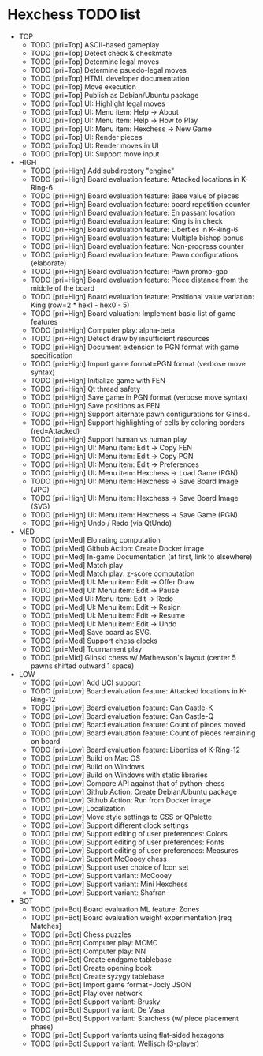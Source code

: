 # Hexchess TODO list

* TOP
  * TODO [pri=Top] ASCII-based gameplay
  * TODO [pri=Top] Detect check & checkmate
  * TODO [pri=Top] Determine legal moves
  * TODO [pri=Top] Determine psuedo-legal moves
  * TODO [pri=Top] HTML developer documentation
  * TODO [pri=Top] Move execution
  * TODO [pri=Top] Publish as Debian/Ubuntu package
  * TODO [pri=Top] UI: Highlight legal moves
  * TODO [pri=Top] UI: Menu item: Help -> About
  * TODO [pri=Top] UI: Menu item: Help -> How to Play
  * TODO [pri=Top] UI: Menu item: Hexchess -> New Game
  * TODO [pri=Top] UI: Render pieces
  * TODO [pri=Top] UI: Render moves in UI
  * TODO [pri=Top] UI: Support move input
* HIGH
  * TODO [pri=High] Add subdirectory "engine"
  * TODO [pri=High] Board evaluation feature: Attacked locations in K-Ring-6
  * TODO [pri=High] Board evaluation feature: Base value of pieces
  * TODO [pri=High] Board evaluation feature: board repetition counter
  * TODO [pri=High] Board evaluation feature: En passant location
  * TODO [pri=High] Board evaluation feature: King is in check
  * TODO [pri=High] Board evaluation feature: Liberties in K-Ring-6
  * TODO [pri=High] Board evaluation feature: Multiple bishop bonus
  * TODO [pri=High] Board evaluation feature: Non-progress counter
  * TODO [pri=High] Board evaluation feature: Pawn configurations (elaborate)
  * TODO [pri=High] Board evaluation feature: Pawn promo-gap
  * TODO [pri=High] Board evaluation feature: Piece distance from the middle of the board
  * TODO [pri=High] Board evaluation feature: Positional value variation: King (row=2 * hex1 - hex0 - 5)
  * TODO [pri=High] Board valuation: Implement basic list of game features
  * TODO [pri=High] Computer play: alpha-beta
  * TODO [pri=High] Detect draw by insufficient resources
  * TODO [pri=High] Document extension to PGN format with game specification
  * TODO [pri=High] Import game format=PGN format (verbose move syntax)
  * TODO [pri=High] Initialize game with FEN
  * TODO [pri=High] Qt thread safety
  * TODO [pri=High] Save game in PGN format (verbose move syntax)
  * TODO [pri=High] Save positions as FEN
  * TODO [pri=High] Support alternate pawn configurations for Glinski.
  * TODO [pri=High] Support highlighting of cells by coloring borders (red=Attacked)
  * TODO [pri=High] Support human vs human play
  * TODO [pri=High] UI: Menu item: Edit -> Copy FEN
  * TODO [pri=High] UI: Menu item: Edit -> Copy PGN
  * TODO [pri=High] UI: Menu item: Edit -> Preferences
  * TODO [pri=High] UI: Menu item: Hexchess -> Load Game (PGN)
  * TODO [pri=High] UI: Menu item: Hexchess -> Save Board Image (JPG)
  * TODO [pri=High] UI: Menu item: Hexchess -> Save Board Image (SVG)
  * TODO [pri=High] UI: Menu item: Hexchess -> Save Game (PGN)
  * TODO [pri=High] Undo / Redo (via QtUndo)
* MED
  * TODO [pri=Med] Elo rating computation
  * TODO [pri=Med] Github Action: Create Docker image
  * TODO [pri=Med] In-game Documentation (at first, link to elsewhere)
  * TODO [pri=Med] Match play
  * TODO [pri=Med] Match play: z-score computation
  * TODO [pri=Med] UI: Menu item: Edit -> Offer Draw
  * TODO [pri=Med] UI: Menu item: Edit -> Pause
  * TODO [pri=Med UI: Menu item: Edit -> Redo
  * TODO [pri=Med] UI: Menu item: Edit -> Resign
  * TODO [pri=Med] UI: Menu item: Edit -> Resume
  * TODO [pri=Med] UI: Menu item: Edit -> Undo
  * TODO [pri=Med] Save board as SVG.
  * TODO [pri=Med] Support chess clocks
  * TODO [pri=Med] Tournament play
  * TODO [pri=Mid] Glinski chess w/ Mathewson's layout (center 5 pawns shifted outward 1 space)
* LOW
  * TODO [pri=Low] Add UCI support
  * TODO [pri=Low] Board evaluation feature: Attacked locations in K-Ring-12
  * TODO [pri=Low] Board evaluation feature: Can Castle-K
  * TODO [pri=Low] Board evaluation feature: Can Castle-Q
  * TODO [pri=Low] Board evaluation feature: Count of pieces moved
  * TODO [pri=Low] Board evaluation feature: Count of pieces remaining on board
  * TODO [pri=Low] Board evaluation feature: Liberties of K-Ring-12
  * TODO [pri=Low] Build on Mac OS
  * TODO [pri=Low] Build on Windows
  * TODO [pri=Low] Build on Windows with static libraries
  * TODO [pri=Low] Compare API against that of python-chess
  * TODO [pri=Low] Github Action: Create Debian/Ubuntu package
  * TODO [pri=Low] Github Action: Run from Docker image
  * TODO [pri=Low] Localization
  * TODO [pri=Low] Move style settings to CSS or QPalette
  * TODO [pri=Low] Support different clock settings
  * TODO [pri=Low] Support editing of user preferences: Colors
  * TODO [pri=Low] Support editing of user preferences: Fonts
  * TODO [pri=Low] Support editing of user preferences: Measures
  * TODO [pri=Low] Support McCooey chess
  * TODO [pri=Low] Support user choice of Icon set
  * TODO [pri=Low] Support variant: McCooey
  * TODO [pri=Low] Support variant: Mini Hexchess
  * TODO [pri=Low] Support variant: Shafran
* BOT
  * TODO [pri=Bot] Board evaluation ML feature: Zones
  * TODO [pri=Bot] Board evaluation weight experimentation [req Matches]
  * TODO [pri=Bot] Chess puzzles
  * TODO [pri=Bot] Computer play: MCMC
  * TODO [pri=Bot] Computer play: NN
  * TODO [pri=Bot] Create endgame tablebase
  * TODO [pri=Bot] Create opening book
  * TODO [pri=Bot] Create syzygy tablebase
  * TODO [pri=Bot] Import game format=Jocly JSON
  * TODO [pri=Bot] Play over network
  * TODO [pri=Bot] Support variant: Brusky
  * TODO [pri=Bot] Support variant: De Vasa
  * TODO [pri=Bot] Support variant: Starchess (w/ piece placement phase)
  * TODO [pri=Bot] Support variants using flat-sided hexagons
  * TODO [pri=Bot] Support variant: Wellisch (3-player)
